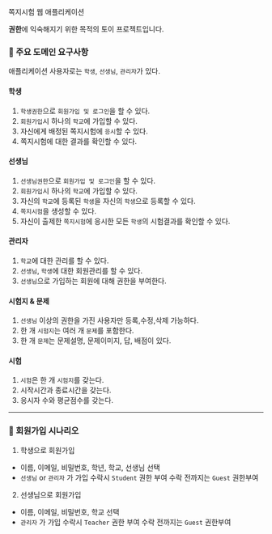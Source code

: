 쪽지시험 웹 애플리케이션

**권한**에 익숙해지기 위한 목적의 토이 프로젝트입니다.

### 📌 주요 도메인 요구사항
애플리케이션 사용자로는 `학생`, `선생님`, `관리자`가 있다.

#### 학생
1. `학생권한`으로 `회원가입 및 로그인`을 할 수 있다.
2. `회원가입`시 하나의 `학교`에 가입할 수 있다.
3. 자신에게 배정된 쪽지시험에 `응시`할 수 있다.
4. 쪽지시험에 대한 결과를 확인할 수 있다.

#### 선생님
1. `선생님권한`으로 `회원가입 및 로그인`을 할 수 있다.
2. `회원가입`시 하나의 `학교`에 가입할 수 있다.
3. 자신의 `학교`에 등록된 `학생`을 자신의 `학생`으로 등록할 수 있다.
4. `쪽지시험`을 생성할 수 있다.
5. 자신이 출제한 `쪽지시험`에 응시한 모든 `학생`의 시험결과를 확인할 수 있다.

#### 관리자
1. `학교`에 대한 관리를 할 수 있다.
2. `선생님`, `학생`에 대한 회원관리를 할 수 있다.
3. `선생님`으로 가입하는 회원에 대해 권한을 부여한다.

#### 시험지 & 문제
1. `선생님` 이상의 권한을 가진 사용자만 등록,수정,삭제 가능하다.
2. 한 개 `시험지`는 여러 개 `문제`를 포함한다.
3. 한 개 `문제`는 문제설명, 문제이미지, 답, 배점이 있다.

#### 시험
1. `시험`은 한 개 `시험지`를 갖는다.
2. 시작시간과 종료시간을 갖는다.
3. 응시자 수와 평균점수를 갖는다. 

***

### 📌 회원가입 시나리오

1. 학생으로 회원가입
- 이름, 이메일, 비밀번호, 학년, 학교, 선생님 선택
- `선생님` or `관리자` 가 가입 수락시 `Student` 권한 부여
  수락 전까지는 `Guest` 권한부여

2. 선생님으로 회원가입
- 이름, 이메일, 비밀번호, 학교 선택
- `관리자` 가 가입 수락시 `Teacher` 권한 부여
  수락 전까지는 `Guest` 권한부여  

